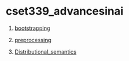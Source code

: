 # cset339_advancesinai


1. [bootstrapping](https://github.com/jahnvisahni31/cset339_advancesinai/blob/main/Bootstrapping.ipynb)


2. [preprocessing](https://github.com/jahnvisahni31/cset339_advancesinai/blob/main/preprocessing.ipynb)

3. [Distributional_semantics](https://github.com/jahnvisahni31/cset339_advancesinai/blob/main/Distributional_Semantics.ipynb)
